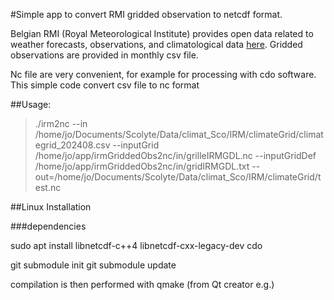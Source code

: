 #Simple app to convert RMI gridded observation to netcdf format. 

Belgian RMI (Royal Meteorological Institute) provides open data related to weather forecasts, observations, and climatological data [here](https://opendata.meteo.be/download). Gridded observations are provided in monthly csv file.

Nc file are very convenient, for example for processing with cdo software. This simple code convert csv file to nc format

##Usage:

> ./irm2nc --in /home/jo/Documents/Scolyte/Data/climat_Sco/IRM/climateGrid/climategrid_202408.csv --inputGrid /home/jo/app/irmGriddedObs2nc/in/grilleIRMGDL.nc --inputGridDef /home/jo/app/irmGriddedObs2nc/in/gridIRMGDL.txt --out=/home/jo/Documents/Scolyte/Data/climat_Sco/IRM/climateGrid/test.nc

##Linux Installation

###dependencies

sudo apt install libnetcdf-c++4 libnetcdf-cxx-legacy-dev cdo

git submodule init
git submodule update

compilation is then performed with qmake (from Qt creator e.g.)
